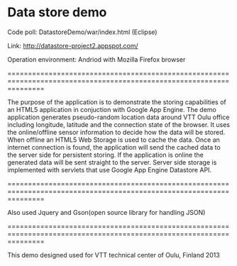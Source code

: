 Data store demo
==========================


Code poll: DatastoreDemo/war/index.html (Eclipse)

Link: http://datastore-project2.appspot.com/

Operation environment: Andriod with Mozilla Firefox browser

=====================================================================================================================

The purpose of the application is to demonstrate the storing capabilities of an HTML5
application in conjuction with Google App Engine. The demo application generates
pseudo-random location data around VTT Oulu office including longitude, latitude and
the connection state of the browser. It uses the online/offline sensor information to
decide how the data will be stored. When offline an HTML5 Web Storage is used to
cache the data. Once an internet connection is found, the application will send the
cached data to the server side for persistent storing. If the application is online the
generated data will be sent straight to the server. Server side storage is implemented
with servlets that use Google App Engine Datastore API.


=====================================================================================================================

Also used Jquery and Gson(open source library for handling JSON)

=====================================================================================================================

This demo designed used for VTT technical center of Oulu, Finland 2013 
